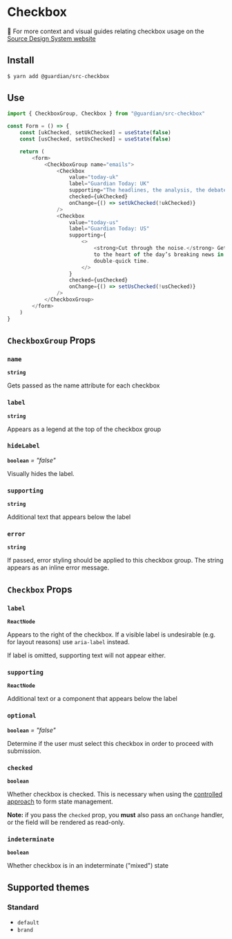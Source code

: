 # Checkbox

📣 For more context and visual guides relating checkbox usage on the [Source Design System website](https://www.theguardian.design/2a1e5182b/p/466fad-checkbox/b/33fc2f)

## Install

```sh
$ yarn add @guardian/src-checkbox
```

## Use

```js
import { CheckboxGroup, Checkbox } from "@guardian/src-checkbox"

const Form = () => {
    const [ukChecked, setUkChecked] = useState(false)
    const [usChecked, setUsChecked] = useState(false)

    return (
        <form>
            <CheckboxGroup name="emails">
                <Checkbox
                    value="today-uk"
                    label="Guardian Today: UK"
                    supporting="The headlines, the analysis, the debate. Get the whole picture from a source you trust."
                    checked={ukChecked}
                    onChange={() => setUkChecked(!ukChecked)}
                />
                <Checkbox
                    value="today-us"
                    label="Guardian Today: US"
                    supporting={
                        <>
                            <strong>Cut through the noise.</strong> Get straight
                            to the heart of the day’s breaking news in
                            double-quick time.
                        </>
                    }
                    checked={usChecked}
                    onChange={() => setUsChecked(!usChecked)}
                />
            </CheckboxGroup>
        </form>
    )
}
```

## `CheckboxGroup` Props

### `name`

**`string`**

Gets passed as the name attribute for each checkbox

### `label`

**`string`**

Appears as a legend at the top of the checkbox group

### `hideLabel`

**`boolean`** _= "false"_

Visually hides the label.

### `supporting`

**`string`**

Additional text that appears below the label

### `error`

**`string`**

If passed, error styling should be applied to this checkbox group. The string appears as an inline error message.

## `Checkbox` Props

### `label`

**`ReactNode`**

Appears to the right of the checkbox. If a visible label is undesirable (e.g. for layout reasons) use `aria-label` instead.

If label is omitted, supporting text will not appear either.

### `supporting`

**`ReactNode`**

Additional text or a component that appears below the label

### `optional`

**`boolean`** _= "false"_

Determine if the user must select this checkbox in order to proceed with submission.

### `checked`

**`boolean`**

Whether checkbox is checked. This is necessary when using the [controlled approach](https://reactjs.org/docs/forms.html#controlled-components) to form state management.

**Note:** if you pass the `checked` prop, you **must** also pass an `onChange` handler, or the field will be rendered as read-only.

### `indeterminate`

**`boolean`**

Whether checkbox is in an indeterminate ("mixed") state

## Supported themes

### Standard

-   `default`
-   `brand`
